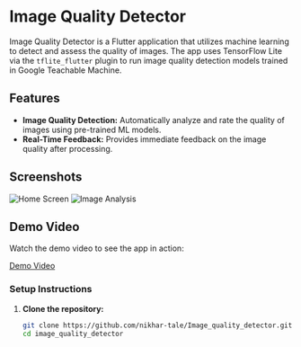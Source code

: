 # Image Quality Detector

Image Quality Detector is a Flutter application that utilizes machine learning to detect and assess the quality of images. The app uses TensorFlow Lite via the `tflite_flutter` plugin to run image quality detection models trained in Google Teachable Machine.



## Features

- **Image Quality Detection:** Automatically analyze and rate the quality of images using pre-trained ML models.
- **Real-Time Feedback:** Provides immediate feedback on the image quality after processing.


## Screenshots

![Home Screen](screenshots/image_analysis.png)
![Image Analysis](screenshots/image_analysis1.png)


## Demo Video

Watch the demo video to see the app in action:

[Demo Video](assets/screenshots/demo_video.mp4)



### Setup Instructions

1. **Clone the repository:**

   ```sh
   git clone https://github.com/nikhar-tale/Image_quality_detector.git
   cd image_quality_detector
